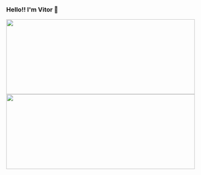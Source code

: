 ### Hello!! I'm Vitor 👋

<div class="colummn">
  <a href="https://github.com/VituHonda">
  <img height="200em" width="100%" src="https://github-readme-stats.vercel.app/api?username=VituHonda&show_icons=true&theme=github_dark&include_all_commits=true&count_private=true"/>
  <img height="200em" width="100%" src="https://github-readme-stats.vercel.app/api/top-langs/?username=VituHonda&layout=compact&langs_count=7&theme=github_dark"/>
</div>



<!--
**VituHonda/VituHonda** is a ✨ _special_ ✨ repository because its `README.md` (this file) appears on your GitHub profile.

Here are some ideas to get you started:

- 🔭 I’m currently working on ...
- 🌱 I’m currently learning ...
- 👯 I’m looking to collaborate on ...
- 🤔 I’m looking for help with ...
- 💬 Ask me about ...
- 📫 How to reach me: ...
- 😄 Pronouns: ...
- ⚡ Fun fact: ...
-->

